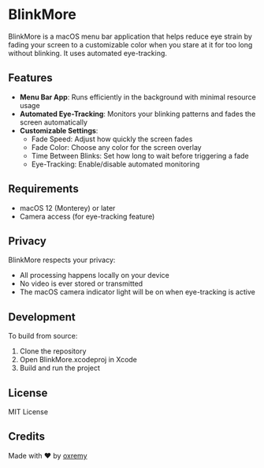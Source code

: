 # BlinkMore

BlinkMore is a macOS menu bar application that helps reduce eye strain by fading your screen to a customizable color when you stare at it for too long without blinking. It uses automated eye-tracking.

## Features

- **Menu Bar App**: Runs efficiently in the background with minimal resource usage
- **Automated Eye-Tracking**: Monitors your blinking patterns and fades the screen automatically
- **Customizable Settings**:
  - Fade Speed: Adjust how quickly the screen fades
  - Fade Color: Choose any color for the screen overlay
  - Time Between Blinks: Set how long to wait before triggering a fade 
  - Eye-Tracking: Enable/disable automated monitoring

## Requirements

- macOS 12 (Monterey) or later
- Camera access (for eye-tracking feature)


## Privacy

BlinkMore respects your privacy:
- All processing happens locally on your device
- No video is ever stored or transmitted
- The macOS camera indicator light will be on when eye-tracking is active

## Development

To build from source:

1. Clone the repository
2. Open BlinkMore.xcodeproj in Xcode
3. Build and run the project

## License

MIT License

## Credits

Made with ❤️ by [oxremy](https://github.com/oxremy)
